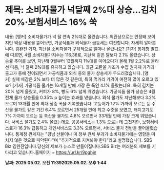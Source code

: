# **제목: 소비자물가 넉달째 2%대 상승…김치 20%·보험서비스 16% 쑥**

  내용: [앵커] 소비자물가가 넉 달 연속 2%대로 올랐습니다. 외관상으로는 안정돼 보이지만 막상 내용을 뜯어보면, 가공식품과 외식물가 급등세는 여전합니다. 자세히 알아봅니다. 김완진 기자, 지난달 소비자물가 구체적으로 얼마나 올랐나요? [기자] 통계청 발표에 따르면, 4월 소비자물가지수는 116.38로, 지난해 같은 달보다 2.1% 올랐습니다. 상승률 추이를 보면, 지난해 9월부터 12월까지 1%대를 이어오다가 올해 1월 2.2%로 올라선 다음, 넉 달째 2%대를 유지하고 있습니다. 최근 고환율 기조가 수입 원자재 가격과 출고가 등에 전이되면서 가공식품과 외식 등의 물가 상승세가 두드러졌습니다. [앵커] 실제 체감은 2% 보다 더 많은 것 같은데, 특히 먹거리 가격이 여전히 많이 오르고 있죠? [기자] 가공식품 물가는 16개월 만에 가장 큰 폭인 4.1% 올랐는데요. 특히 김치는 20% 넘게 올랐고, 커피가 8%, 빵도 6% 넘게 뛰었습니다. 가공식품 물가 상승은 4월 전체 물가 상승률을 0.35% p 높이는 효과를 냈습니다. 외식 물가도 지난해보다 3.2% 오르며 13개월 만에 최대 상승 폭을 기록했습니다. 고등어가 12% 가까이 오르는 등 수산물 물가도 같은 기간 6.4% 오르면서 25개월 만에 최고 수준을 보였고, 돼지고기도 7% 가까이 오르는 등 축산물 물가도 4.8% 오르면서 33개월 만에 가장 크게 뛰었습니다. 서비스 물가도 2.4% 올랐는데요. 공공서비스는 1.3% 오르는데 그쳤지만, 보험서비스료가 16.3% 급등하고 개인서비스도 3.3% 오르면서, 서비스 물가 전반을 끌어올렸습니다. 통계청 관계자는 "경남 산불이나 미 정부 관세 부과가 소비자물가에는 영향을 미치지 않은 것으로 파악된다"며 "추가적으로 지켜봐야 한다"라고 설명했습니다. SBS Biz 김완진입니다.당신의 제보가 뉴스로 만들어집니다.SBS Biz는 여러분의 제보를 기다리고 있습니다.홈페이지 = https://url.kr/9pghjn

  **날짜: 2025.05.02. 오전 11:392025.05.02. 오후 1:44**